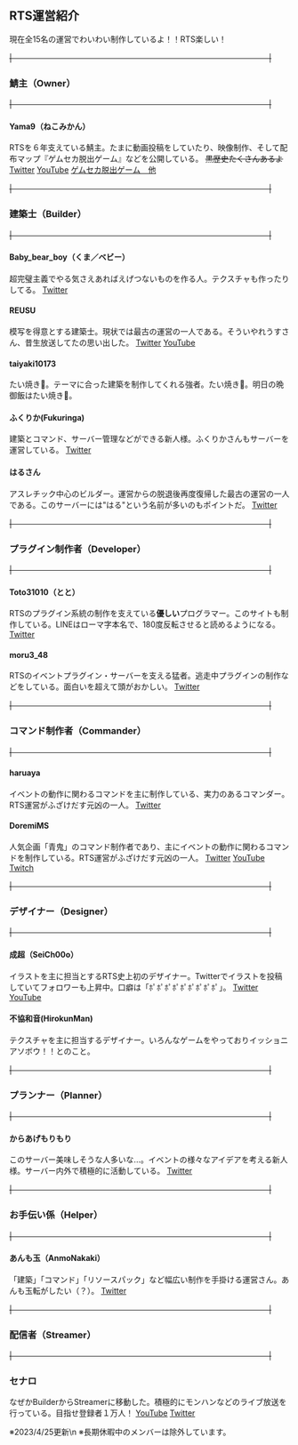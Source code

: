 ## RTS運営紹介
現在全15名の運営でわいわい制作しているよ！！RTS楽しい！

~~|　　　　　　　　　　　　　　　　　　　　　　　　　　　　　　　　　|~~
### 鯖主（Owner）
~~|　　　　　　　　　　　　　　　　　　　　　　　　　　　　　　　　　|~~
#### Yama9（ねこみかん）
RTSを６年支えている鯖主。たまに動画投稿をしていたり、映像制作、そして配布マップ『ゲムセカ脱出ゲーム』などを公開している。
~~黒歴史たくさんあるよ~~
[Twitter](https://twitter.com/Nekomikan_game) [YouTube](https://www.youtube.com/channel/UCXK59Xg3TtMrx5PiO5d4DlQ) [ゲムセカ脱出ゲーム　他](https://twitter.com/Nekomikan_game/status/1504736995473428484)



~~|　　　　　　　　　　　　　　　　　　　　　　　　　　　　　　　　　|~~
### 建築士（Builder）
~~|　　　　　　　　　　　　　　　　　　　　　　　　　　　　　　　　　|~~
#### Baby_bear_boy（くま／ベビー）
超完璧主義でやる気さえあればえげつないものを作る人。テクスチャも作ったりしてる。
[Twitter](https://twitter.com/Baby_0852)


#### REUSU
模写を得意とする建築士。現状では最古の運営の一人である。そういやれうすさん、昔生放送してたの思い出した。
[Twitter](https://twitter.com/_Reusu) [YouTube](https://www.youtube.com/channel/UCdBFFPdfPw6RnTZmPnDAkMQ) 


#### taiyaki10173
たい焼き🐡。テーマに合った建築を制作してくれる強者。たい焼き🐡。明日の晩御飯はたい焼き🐡。


#### ふくりか(Fukuringa)
建築とコマンド、サーバー管理などができる新人様。ふくりかさんもサーバーを運営している。
[Twitter](https://twitter.com/Fukuringa4649)


#### はるさん
アスレチック中心のビルダー。運営からの脱退後再度復帰した最古の運営の一人である。このサーバーには"はる"という名前が多いのもポイントだ。
[Twitter](https://twitter.com/Haru_vlove)



~~|　　　　　　　　　　　　　　　　　　　　　　　　　　　　　　　　　|~~
### プラグイン制作者（Developer）
~~|　　　　　　　　　　　　　　　　　　　　　　　　　　　　　　　　　|~~
#### Toto31010（とと）
RTSのプラグイン系統の制作を支えている**優しい**プログラマー。このサイトも制作している。LINEはローマ字本名で、180度反転させると読めるようになる。
[Twitter](https://twitter.com/Toto31010) 


#### moru3_48
RTSのイベントプラグイン・サーバーを支える猛者。逃走中プラグインの制作などをしている。面白いを超えて頭がおかしい。
[Twitter](https://twitter.com/moruch4nn) 



~~|　　　　　　　　　　　　　　　　　　　　　　　　　　　　　　　　　|~~
### コマンド制作者（Commander）
~~|　　　　　　　　　　　　　　　　　　　　　　　　　　　　　　　　　|~~
#### haruaya
イベントの動作に関わるコマンドを主に制作している、実力のあるコマンダー。RTS運営がふざけだす元凶の一人。
[Twitter](https://twitter.com/_haruaya)


#### DoremiMS
人気企画「青鬼」のコマンド制作者であり、主にイベントの動作に関わるコマンドを制作している。RTS運営がふざけだす元凶の一人。
[Twitter](https://twitter.com/DoremiMS_) [YouTube](https://www.youtube.com/channel/UCYoXOU_H-IYKN_jVMjnanpA) 
[Twitch](https://www.twitch.tv/doremims)



~~|　　　　　　　　　　　　　　　　　　　　　　　　　　　　　　　　　|~~
### デザイナー（Designer）
~~|　　　　　　　　　　　　　　　　　　　　　　　　　　　　　　　　　|~~
#### 成超（SeiCh00o）
イラストを主に担当とするRTS史上初のデザイナー。Twitterでイラストを投稿していてフォロワーも上昇中。口癖は「ﾎﾟﾎﾟﾎﾟﾎﾟﾎﾟﾎﾟﾎﾟﾎﾟﾎﾟ」。
[Twitter](https://twitter.com/Se1Ch00o) [YouTube](https://www.youtube.com/channel/UCPXKINySFkIH5mZ2afHRYnw) 


#### 不協和音(HirokunMan)
テクスチャを主に担当するデザイナー。いろんなゲームをやっておりイッショニアソボウ！！とのこと。



~~|　　　　　　　　　　　　　　　　　　　　　　　　　　　　　　　　　|~~
### プランナー（Planner）
~~|　　　　　　　　　　　　　　　　　　　　　　　　　　　　　　　　　|~~
#### からあげもりもり
このサーバー美味しそうな人多いな...。イベントの様々なアイデアを考える新人様。サーバー内外で積極的に活動している。
[Twitter](https://twitter.com/karamori820)



~~|　　　　　　　　　　　　　　　　　　　　　　　　　　　　　　　　　|~~
### お手伝い係（Helper）
~~|　　　　　　　　　　　　　　　　　　　　　　　　　　　　　　　　　|~~
#### あんも玉（AnmoNakaki）
「建築」「コマンド」「リソースパック」など幅広い制作を手掛ける運営さん。あんも玉転がしたい（？）。
[Twitter](https://twitter.com/RaRaKi9696) 



~~|　　　　　　　　　　　　　　　　　　　　　　　　　　　　　　　　　|~~
### 配信者（Streamer）
~~|　　　　　　　　　　　　　　　　　　　　　　　　　　　　　　　　　|~~
### セナロ
なぜかBuilderからStreamerに移動した。積極的にモンハンなどのライブ放送を行っている。目指せ登録者１万人！
[YouTube](https://www.youtube.com/@user-em1mu7ks1i/streams) [Twitter](https://twitter.com/senaro0710)

※2023/4/25更新\n
※長期休暇中のメンバーは除外しています。
